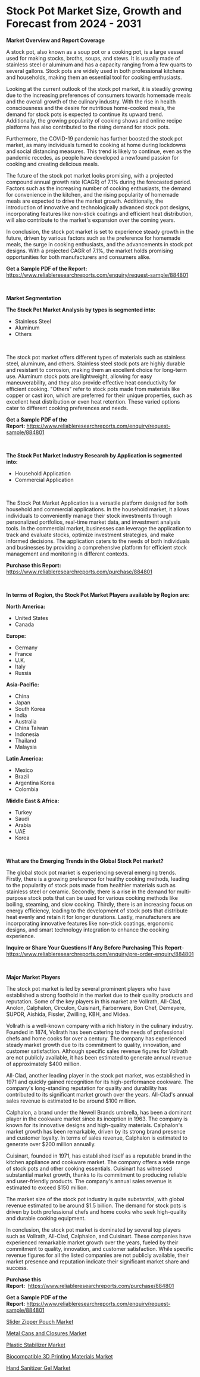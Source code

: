 <p><h1>Stock Pot Market Size, Growth and Forecast from 2024 - 2031</h1></p><p><strong>Market Overview and Report Coverage</strong></p>
<p><p>A stock pot, also known as a soup pot or a cooking pot, is a large vessel used for making stocks, broths, soups, and stews. It is usually made of stainless steel or aluminum and has a capacity ranging from a few quarts to several gallons. Stock pots are widely used in both professional kitchens and households, making them an essential tool for cooking enthusiasts.</p><p>Looking at the current outlook of the stock pot market, it is steadily growing due to the increasing preferences of consumers towards homemade meals and the overall growth of the culinary industry. With the rise in health consciousness and the desire for nutritious home-cooked meals, the demand for stock pots is expected to continue its upward trend. Additionally, the growing popularity of cooking shows and online recipe platforms has also contributed to the rising demand for stock pots.</p><p>Furthermore, the COVID-19 pandemic has further boosted the stock pot market, as many individuals turned to cooking at home during lockdowns and social distancing measures. This trend is likely to continue, even as the pandemic recedes, as people have developed a newfound passion for cooking and creating delicious meals.</p><p>The future of the stock pot market looks promising, with a projected compound annual growth rate (CAGR) of 7.1% during the forecasted period. Factors such as the increasing number of cooking enthusiasts, the demand for convenience in the kitchen, and the rising popularity of homemade meals are expected to drive the market growth. Additionally, the introduction of innovative and technologically advanced stock pot designs, incorporating features like non-stick coatings and efficient heat distribution, will also contribute to the market's expansion over the coming years.</p><p>In conclusion, the stock pot market is set to experience steady growth in the future, driven by various factors such as the preference for homemade meals, the surge in cooking enthusiasts, and the advancements in stock pot designs. With a projected CAGR of 7.1%, the market holds promising opportunities for both manufacturers and consumers alike.</p></p>
<p><strong>Get a Sample PDF of the Report:</strong> <a href="https://www.reliableresearchreports.com/enquiry/request-sample/884801">https://www.reliableresearchreports.com/enquiry/request-sample/884801</a></p>
<p>&nbsp;</p>
<p><strong>Market Segmentation</strong></p>
<p><strong>The Stock Pot Market Analysis by types is segmented into:</strong></p>
<p><ul><li>Stainless Steel</li><li>Aluminum</li><li>Others</li></ul></p>
<p>&nbsp;</p>
<p><p>The stock pot market offers different types of materials such as stainless steel, aluminum, and others. Stainless steel stock pots are highly durable and resistant to corrosion, making them an excellent choice for long-term use. Aluminum stock pots are lightweight, allowing for easy maneuverability, and they also provide effective heat conductivity for efficient cooking. "Others" refer to stock pots made from materials like copper or cast iron, which are preferred for their unique properties, such as excellent heat distribution or even heat retention. These varied options cater to different cooking preferences and needs.</p></p>
<p><strong>Get a Sample PDF of the Report:</strong>&nbsp;<a href="https://www.reliableresearchreports.com/enquiry/request-sample/884801">https://www.reliableresearchreports.com/enquiry/request-sample/884801</a></p>
<p>&nbsp;</p>
<p><strong>The Stock Pot Market Industry Research by Application is segmented into:</strong></p>
<p><ul><li>Household Application</li><li>Commercial Application</li></ul></p>
<p>&nbsp;</p>
<p><p>The Stock Pot Market Application is a versatile platform designed for both household and commercial applications. In the household market, it allows individuals to conveniently manage their stock investments through personalized portfolios, real-time market data, and investment analysis tools. In the commercial market, businesses can leverage the application to track and evaluate stocks, optimize investment strategies, and make informed decisions. The application caters to the needs of both individuals and businesses by providing a comprehensive platform for efficient stock management and monitoring in different contexts.</p></p>
<p><strong>Purchase this Report:</strong>&nbsp; <a href="https://www.reliableresearchreports.com/purchase/884801">https://www.reliableresearchreports.com/purchase/884801</a></p>
<p>&nbsp;</p>
<p><strong>In terms of Region, the Stock Pot Market Players available by Region are:</strong></p>
<p>
    <p> <strong> North America: </strong>
        <ul>
            <li>United States</li>
            <li>Canada</li>
        </ul>
        </p> 
    <p> <strong> Europe: </strong>
        <ul>
            <li>Germany</li>
            <li>France</li>
            <li>U.K.</li>
            <li>Italy</li>
            <li>Russia</li>
        </ul>
        </p> 
    <p> <strong> Asia-Pacific: </strong>
        <ul>
            <li>China</li>
            <li>Japan</li>
            <li>South Korea</li>
            <li>India</li>
            <li>Australia</li>
            <li>China Taiwan</li>
            <li>Indonesia</li>
            <li>Thailand</li>
            <li>Malaysia</li>
        </ul>
        </p> 
    <p> <strong> Latin America: </strong>
        <ul>
            <li>Mexico</li>
            <li>Brazil</li>
            <li>Argentina Korea</li>
            <li>Colombia</li>
        </ul>
        </p> 
    <p> <strong> Middle East & Africa: </strong>
        <ul>
            <li>Turkey</li>
            <li>Saudi</li>
            <li>Arabia</li>
            <li>UAE</li>
            <li>Korea</li>
        </ul>
    </p>
    </p>
<p>&nbsp;</p>
<p><strong>What are the Emerging Trends in the Global Stock Pot market?</strong></p>
<p><p>The global stock pot market is experiencing several emerging trends. Firstly, there is a growing preference for healthy cooking methods, leading to the popularity of stock pots made from healthier materials such as stainless steel or ceramic. Secondly, there is a rise in the demand for multi-purpose stock pots that can be used for various cooking methods like boiling, steaming, and slow cooking. Thirdly, there is an increasing focus on energy efficiency, leading to the development of stock pots that distribute heat evenly and retain it for longer durations. Lastly, manufacturers are incorporating innovative features like non-stick coatings, ergonomic designs, and smart technology integration to enhance the cooking experience.</p></p>
<p><strong>Inquire or Share Your Questions If Any Before Purchasing This Report</strong>- <a href="https://www.reliableresearchreports.com/enquiry/pre-order-enquiry/884801">https://www.reliableresearchreports.com/enquiry/pre-order-enquiry/884801</a></p>
<p>&nbsp;</p>
<p><strong>Major Market Players</strong></p>
<p><p>The stock pot market is led by several prominent players who have established a strong foothold in the market due to their quality products and reputation. Some of the key players in this market are Vollrath, All-Clad, Anolon, Calphalon, Circulon, Cuisinart, Farberware, Bon Chef, Demeyere, SUPOR, Aishida, Fissler, Zwilling, KBH, and Midea.</p><p>Vollrath is a well-known company with a rich history in the culinary industry. Founded in 1874, Vollrath has been catering to the needs of professional chefs and home cooks for over a century. The company has experienced steady market growth due to its commitment to quality, innovation, and customer satisfaction. Although specific sales revenue figures for Vollrath are not publicly available, it has been estimated to generate annual revenue of approximately $400 million.</p><p>All-Clad, another leading player in the stock pot market, was established in 1971 and quickly gained recognition for its high-performance cookware. The company's long-standing reputation for quality and durability has contributed to its significant market growth over the years. All-Clad's annual sales revenue is estimated to be around $100 million.</p><p>Calphalon, a brand under the Newell Brands umbrella, has been a dominant player in the cookware market since its inception in 1963. The company is known for its innovative designs and high-quality materials. Calphalon's market growth has been remarkable, driven by its strong brand presence and customer loyalty. In terms of sales revenue, Calphalon is estimated to generate over $200 million annually.</p><p>Cuisinart, founded in 1971, has established itself as a reputable brand in the kitchen appliance and cookware market. The company offers a wide range of stock pots and other cooking essentials. Cuisinart has witnessed substantial market growth, thanks to its commitment to producing reliable and user-friendly products. The company's annual sales revenue is estimated to exceed $150 million.</p><p>The market size of the stock pot industry is quite substantial, with global revenue estimated to be around $1.5 billion. The demand for stock pots is driven by both professional chefs and home cooks who seek high-quality and durable cooking equipment.</p><p>In conclusion, the stock pot market is dominated by several top players such as Vollrath, All-Clad, Calphalon, and Cuisinart. These companies have experienced remarkable market growth over the years, fueled by their commitment to quality, innovation, and customer satisfaction. While specific revenue figures for all the listed companies are not publicly available, their market presence and reputation indicate their significant market share and success.</p></p>
<p><strong>Purchase this Report:</strong>&nbsp;&nbsp;<a href="https://www.reliableresearchreports.com/purchase/884801">https://www.reliableresearchreports.com/purchase/884801</a></p>
<p></p>
<p><strong>Get a Sample PDF of the Report:</strong>&nbsp;<a href="https://www.reliableresearchreports.com/enquiry/request-sample/884801">https://www.reliableresearchreports.com/enquiry/request-sample/884801</a></p>
<p><p><a href="https://github.com/ChiragRp1/Market-Research-Report-List-2/blob/main/slider-zipper-pouch-market.md">Slider Zipper Pouch Market</a></p><p><a href="https://www.linkedin.com/pulse/metal-caps-closures-market-insights-players-forecast-till-2030-qirpe/">Metal Caps and Closures Market</a></p><p><a href="https://www.linkedin.com/pulse/decoding-plastic-stabilizer-market-deep-dive-latest-trends-hvkue/">Plastic Stabilizer Market</a></p><p><a href="https://www.linkedin.com/pulse/biocompatible-3d-printing-materials-market-research-report-bqtce/">Biocompatible 3D Printing Materials Market</a></p><p><a href="https://github.com/ChiragRP21/Market-Research-Report-List-2/blob/main/hand-sanitizer-gel-market.md">Hand Sanitizer Gel Market</a></p></p>